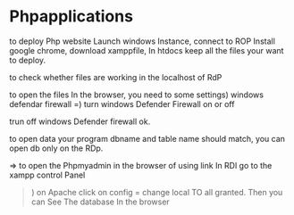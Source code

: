 # Phpapplications
to deploy Php website
Launch windows Instance, connect to ROP Install google chrome, download xamppfile, In htdocs keep all the  files your want to deploy.

to check whether files are working in the localhost of RdP

to open the files In the browser, you need to some settings) windows defendar firewall =) turn windows Defender Firewall on or off

trun off windows Defender firewall 
ok.

to open data your program dbname and table name should match, you can open db only on the RDp.

⇒ to open the Phpmyadmin in the browser of using link In RDl go to the xampp control Panel

>) on Apache click on config = change local TO all granted. Then you can See The database In the browser

